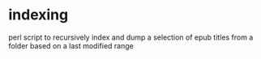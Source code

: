 indexing
========

perl script to recursively index and dump a selection of epub titles from a folder based on a last modified range
